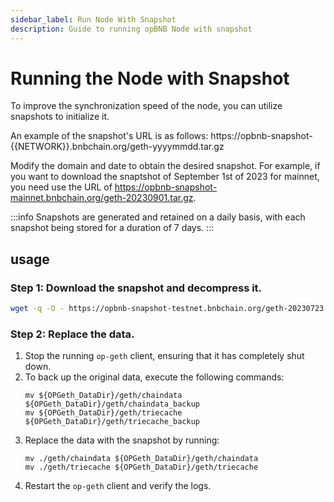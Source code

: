 ```yaml
---
sidebar_label: Run Node With Snapshot
description: Guide to running opBNB Node with snapshot
---
```


# Running the Node with Snapshot

To improve the synchronization speed of the node, you can utilize snapshots to initialize it. 

An example of the snapshot's URL is as follows:
https://opbnb-snapshot-{{NETWORK}}.bnbchain.org/geth-yyyymmdd.tar.gz

Modify the domain and date to obtain the desired snapshot. For example, if you want to download the snaptshot of September 1st of 2023 for mainnet, you need use the URL of https://opbnb-snapshot-mainnet.bnbchain.org/geth-20230901.tar.gz.

:::info
Snapshots are generated and retained on a daily basis, with each snapshot being stored for a duration of 7 days.
:::


## usage

### Step 1: Download the snapshot and decompress it.

```bash
wget -q -O - https://opbnb-snapshot-testnet.bnbchain.org/geth-20230723.tar.gz | tar -xvf -
```

### Step 2: Replace the data.

1. Stop the running `op-geth` client, ensuring that it has completely shut down.
2. To back up the original data, execute the following commands:
    ```
    mv ${OPGeth_DataDir}/geth/chaindata ${OPGeth_DataDir}/geth/chaindata_backup
    mv ${OPGeth_DataDir}/geth/triecache ${OPGeth_DataDir}/geth/triecache_backup
    ```
3. Replace the data with the snapshot by running:
    ```
    mv ./geth/chaindata ${OPGeth_DataDir}/geth/chaindata
    mv ./geth/triecache ${OPGeth_DataDir}/geth/triecache
    ```
4. Restart the `op-geth` client and verify the logs.
